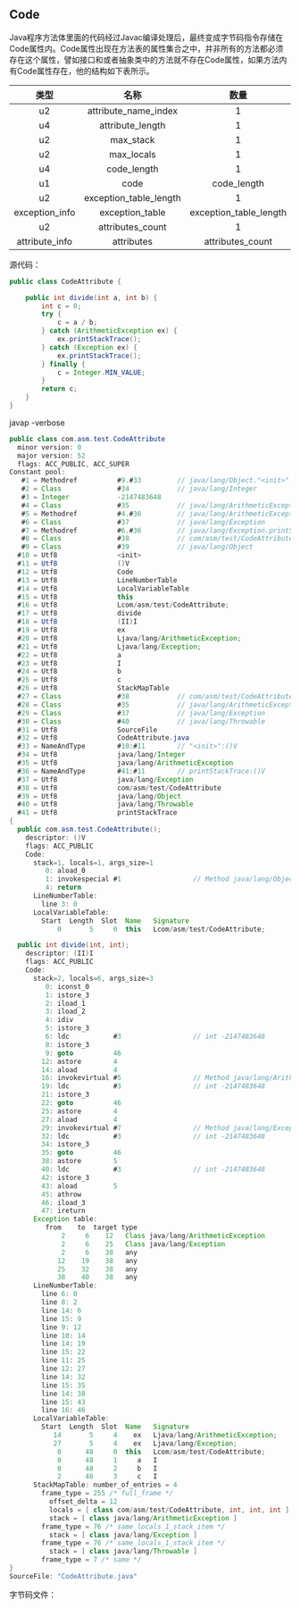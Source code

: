 ## Code

​	Java程序方法体里面的代码经过Javac编译处理后，最终变成字节码指令存储在Code属性内。Code属性出现在方法表的属性集合之中，并非所有的方法都必须存在这个属性，譬如接口和或者抽象类中的方法就不存在Code属性，如果方法内有Code属性存在，他的结构如下表所示。

|      类型      |          名称          |          数量          |
| :------------: | :--------------------: | :--------------------: |
|       u2       |  attribute_name_index  |           1            |
|       u4       |    attribute_length    |           1            |
|       u2       |       max_stack        |           1            |
|       u2       |       max_locals       |           1            |
|       u4       |      code_length       |           1            |
|       u1       |          code          |      code_length       |
|       u2       | exception_table_length |           1            |
| exception_info |    exception_table     | exception_table_length |
|       u2       |    attributes_count    |           1            |
| attribute_info |       attributes       |    attributes_count    |

源代码：

```java
public class CodeAttribute {

    public int divide(int a, int b) {
        int c = 0;
        try {
            c = a / b;
        } catch (ArithmeticException ex) {
            ex.printStackTrace();
        } catch (Exception ex) {
            ex.printStackTrace();
        } finally {
            c = Integer.MIN_VALUE;
        }
        return c;
    }
}
```

javap -verbose

```java
public class com.asm.test.CodeAttribute
  minor version: 0
  major version: 52
  flags: ACC_PUBLIC, ACC_SUPER
Constant pool:
   #1 = Methodref          #9.#33         // java/lang/Object."<init>":()V
   #2 = Class              #34            // java/lang/Integer
   #3 = Integer            -2147483648
   #4 = Class              #35            // java/lang/ArithmeticException
   #5 = Methodref          #4.#36         // java/lang/ArithmeticException.printStackTrace:()V
   #6 = Class              #37            // java/lang/Exception
   #7 = Methodref          #6.#36         // java/lang/Exception.printStackTrace:()V
   #8 = Class              #38            // com/asm/test/CodeAttribute
   #9 = Class              #39            // java/lang/Object
  #10 = Utf8               <init>
  #11 = Utf8               ()V
  #12 = Utf8               Code
  #13 = Utf8               LineNumberTable
  #14 = Utf8               LocalVariableTable
  #15 = Utf8               this
  #16 = Utf8               Lcom/asm/test/CodeAttribute;
  #17 = Utf8               divide
  #18 = Utf8               (II)I
  #19 = Utf8               ex
  #20 = Utf8               Ljava/lang/ArithmeticException;
  #21 = Utf8               Ljava/lang/Exception;
  #22 = Utf8               a
  #23 = Utf8               I
  #24 = Utf8               b
  #25 = Utf8               c
  #26 = Utf8               StackMapTable
  #27 = Class              #38            // com/asm/test/CodeAttribute
  #28 = Class              #35            // java/lang/ArithmeticException
  #29 = Class              #37            // java/lang/Exception
  #30 = Class              #40            // java/lang/Throwable
  #31 = Utf8               SourceFile
  #32 = Utf8               CodeAttribute.java
  #33 = NameAndType        #10:#11        // "<init>":()V
  #34 = Utf8               java/lang/Integer
  #35 = Utf8               java/lang/ArithmeticException
  #36 = NameAndType        #41:#11        // printStackTrace:()V
  #37 = Utf8               java/lang/Exception
  #38 = Utf8               com/asm/test/CodeAttribute
  #39 = Utf8               java/lang/Object
  #40 = Utf8               java/lang/Throwable
  #41 = Utf8               printStackTrace
{
  public com.asm.test.CodeAttribute();
    descriptor: ()V
    flags: ACC_PUBLIC
    Code:
      stack=1, locals=1, args_size=1
         0: aload_0
         1: invokespecial #1                  // Method java/lang/Object."<init>":()V
         4: return
      LineNumberTable:
        line 3: 0
      LocalVariableTable:
        Start  Length  Slot  Name   Signature
            0       5     0  this   Lcom/asm/test/CodeAttribute;

  public int divide(int, int);
    descriptor: (II)I
    flags: ACC_PUBLIC
    Code:
      stack=2, locals=6, args_size=3
         0: iconst_0
         1: istore_3
         2: iload_1
         3: iload_2
         4: idiv
         5: istore_3
         6: ldc           #3                  // int -2147483648
         8: istore_3
         9: goto          46
        12: astore        4
        14: aload         4
        16: invokevirtual #5                  // Method java/lang/ArithmeticException.printStackTrace:()V
        19: ldc           #3                  // int -2147483648
        21: istore_3
        22: goto          46
        25: astore        4
        27: aload         4
        29: invokevirtual #7                  // Method java/lang/Exception.printStackTrace:()V
        32: ldc           #3                  // int -2147483648
        34: istore_3
        35: goto          46
        38: astore        5
        40: ldc           #3                  // int -2147483648
        42: istore_3
        43: aload         5
        45: athrow
        46: iload_3
        47: ireturn
      Exception table:
         from    to  target type
             2     6    12   Class java/lang/ArithmeticException
             2     6    25   Class java/lang/Exception
             2     6    38   any
            12    19    38   any
            25    32    38   any
            38    40    38   any
      LineNumberTable:
        line 6: 0
        line 8: 2
        line 14: 6
        line 15: 9
        line 9: 12
        line 10: 14
        line 14: 19
        line 15: 22
        line 11: 25
        line 12: 27
        line 14: 32
        line 15: 35
        line 14: 38
        line 15: 43
        line 16: 46
      LocalVariableTable:
        Start  Length  Slot  Name   Signature
           14       5     4    ex   Ljava/lang/ArithmeticException;
           27       5     4    ex   Ljava/lang/Exception;
            0      48     0  this   Lcom/asm/test/CodeAttribute;
            0      48     1     a   I
            0      48     2     b   I
            2      46     3     c   I
      StackMapTable: number_of_entries = 4
        frame_type = 255 /* full_frame */
          offset_delta = 12
          locals = [ class com/asm/test/CodeAttribute, int, int, int ]
          stack = [ class java/lang/ArithmeticException ]
        frame_type = 76 /* same_locals_1_stack_item */
          stack = [ class java/lang/Exception ]
        frame_type = 76 /* same_locals_1_stack_item */
          stack = [ class java/lang/Throwable ]
        frame_type = 7 /* same */
}
SourceFile: "CodeAttribute.java"

```

字节码文件：

